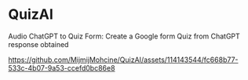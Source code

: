 # QuizAI
Audio ChatGPT to Quiz Form: Create a Google form Quiz from ChatGPT response obtained


https://github.com/MijmijMohcine/QuizAI/assets/114143544/fc668b77-533c-4b07-9a53-ccefd0bc86e8

